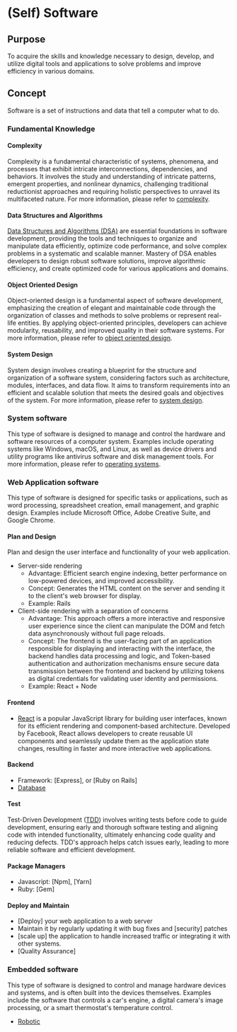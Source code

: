# (Self) Software

## Purpose

To acquire the skills and knowledge necessary to design, develop, and utilize digital tools and applications to solve problems and improve efficiency in various domains.

## Concept

Software is a set of instructions and data that tell a computer what to do.

### Fundamental Knowledge

#### Complexity

Complexity is a fundamental characteristic of systems, phenomena, and processes that exhibit intricate interconnections, dependencies, and behaviors. It involves the study and understanding of intricate patterns, emergent properties, and nonlinear dynamics, challenging traditional reductionist approaches and requiring holistic perspectives to unravel its multifaceted nature. For more information, please refer to [complexity](/blog/software/dsa/complexity).

#### Data Structures and Algorithms

[Data Structures and Algorithms (DSA)](/blog/software/dsa/main) are essential foundations in software development, providing the tools and techniques to organize and manipulate data efficiently, optimize code performance, and solve complex problems in a systematic and scalable manner. Mastery of DSA enables developers to design robust software solutions, improve algorithmic efficiency, and create optimized code for various applications and domains.

#### Object Oriented Design

Object-oriented design is a fundamental aspect of software development, emphasizing the creation of elegant and maintainable code through the organization of classes and methods to solve problems or represent real-life entities. By applying object-oriented principles, developers can achieve modularity, reusability, and improved quality in their software systems. For more information, please refer to [object oriented design](/blog/software/ood/main).

#### System Design

System design involves creating a blueprint for the structure and organization of a software system, considering factors such as architecture, modules, interfaces, and data flow. It aims to transform requirements into an efficient and scalable solution that meets the desired goals and objectives of the system. For more information, please refer to [system design](/blog/software/system-design/main).

### System software

This type of software is designed to manage and control the hardware and software resources of a computer system. Examples include operating systems like Windows, macOS, and Linux, as well as device drivers and utility programs like antivirus software and disk management tools. For more information, please refer to [operating systems](/blog/software/os/main).

### Web Application software

This type of software is designed for specific tasks or applications, such as word processing, spreadsheet creation, email management, and graphic design. Examples include Microsoft Office, Adobe Creative Suite, and Google Chrome.
    
#### Plan and Design

Plan and design the user interface and functionality of your web application. 

* Server-side rendering
  * Advantage: Efficient search engine indexing, better performance on low-powered devices, and improved accessibility.
  * Concept: Generates the HTML content on the server and sending it to the client's web browser for display.
  * Example: Rails
* Client-side rendering with a separation of concerns
  * Advantage: This approach offers a more interactive and responsive user experience since the client can manipulate the DOM and fetch data asynchronously without full page reloads.
  * Concept: The frontend is the user-facing part of an application responsible for displaying and interacting with the interface, the backend handles data processing and logic, and Token-based authentication and authorization mechanisms ensure secure data transmission between the frontend and backend by utilizing tokens as digital credentials for validating user identity and permissions.
  * Example: React + Node

#### Frontend

* [React](/blog/software/react/main) is a popular JavaScript library for building user interfaces, known for its efficient rendering and component-based architecture. Developed by Facebook, React allows developers to create reusable UI components and seamlessly update them as the application state changes, resulting in faster and more interactive web applications.

#### Backend

* Framework: [Express], or [Ruby on Rails]
* [Database](/blog/software/database/main)

#### Test

Test-Driven Development ([TDD](/blog/software/tdd/main)) involves writing tests before code to guide development, ensuring early and thorough software testing and aligning code with intended functionality, ultimately enhancing code quality and reducing defects. TDD's approach helps catch issues early, leading to more reliable software and efficient development.

#### Package Managers

* Javascript: [Npm], [Yarn]
* Ruby: [Gem]

#### Deploy and Maintain

* [Deploy] your web application to a web server
* Maintain it by regularly updating it with bug fixes and [security] patches
* [scale up] the application to handle increased traffic or integrating it with other systems.
* [Quality Assurance]

### Embedded software

This type of software is designed to control and manage hardware devices and systems, and is often built into the devices themselves. Examples include the software that controls a car's engine, a digital camera's image processing, or a smart thermostat's temperature control.

* [Robotic]()

